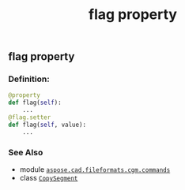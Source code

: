 ﻿---
title: flag property
second_title: Aspose.CAD for Python via .NET API References
description: 
type: docs
weight: 80
url: /python-net/aspose.cad.fileformats.cgm.commands/copysegment/flag/
is_root: false
---

## flag property

### Definition:
```python
@property
def flag(self):
    ...
@flag.setter
def flag(self, value):
    ...
```

### See Also
* module [`aspose.cad.fileformats.cgm.commands`](../../)
* class [`CopySegment`](/cad/python-net/aspose.cad.fileformats.cgm.commands/copysegment)
